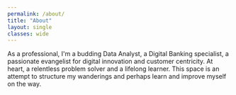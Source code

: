 ```yaml
---
permalink: /about/
title: "About"
layout: single
classes: wide
---
```


As a professional, I'm a budding Data Analyst, a Digital Banking specialist, a passionate evangelist for digital innovation and customer centricity.
At heart, a relentless problem solver and a lifelong learner.
This space is an attempt to structure my wanderings and perhaps learn and improve myself on the way.
